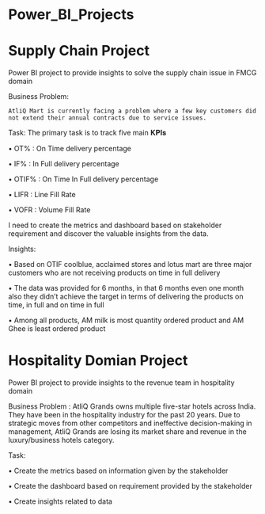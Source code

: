 # Power_BI_Projects

# Supply Chain Project
Power BI project to provide insights to solve the supply chain issue in FMCG domain

Business Problem:

	AtliQ Mart is currently facing a problem where a few key customers did not extend their annual contracts due to service issues.
Task:
	The primary task is to track five main 𝐊𝐏𝐈𝐬
 
•	OT% : On Time delivery percentage

•	IF% : In Full delivery percentage

•	OTIF% : On Time In Full delivery percentage

•	LIFR : Line Fill Rate

•	VOFR : Volume Fill Rate

I need to create the metrics and dashboard based on stakeholder requirement and discover the valuable insights from the data.


Insights:

•	Based on OTIF coolblue, acclaimed stores and lotus mart are three major customers who are not receiving products on time in full delivery

•	The data was provided for 6 months, in that 6 months even one month also they didn’t achieve the target in terms of delivering the products on time, in full and on time in full

•	Among all products, AM milk is most quantity ordered product and AM Ghee is least ordered product

# Hospitality Domian Project
Power BI project to provide insights to the revenue team in hospitality domain

Business Problem :
	AtliQ Grands owns multiple five-star hotels across India. They have been in the hospitality industry for the past 20 years. Due to strategic moves from other competitors and ineffective decision-making in management, AtliQ Grands are losing its market share and revenue in the luxury/business hotels category.

Task:

•	Create the metrics based on information given by the stakeholder

•	Create the dashboard based on requirement provided by the stakeholder

•	Create insights related to data


